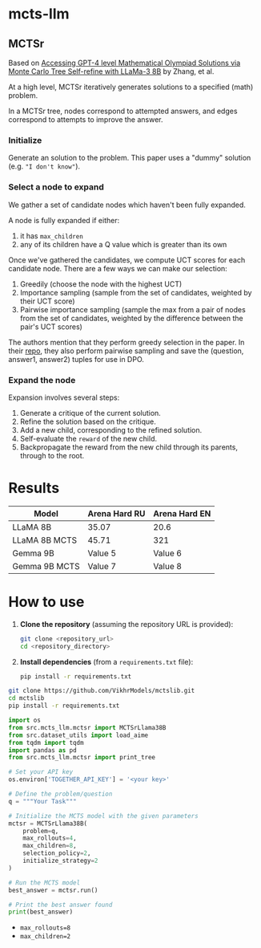 # mcts-llm

## MCTSr

Based on [Accessing GPT-4 level Mathematical Olympiad Solutions via Monte Carlo Tree Self-refine with LLaMa-3 8B](https://arxiv.org/abs/2406.07394) by Zhang, et al.

At a high level, MCTSr iteratively generates solutions to a specified (math) problem.

In a MCTSr tree, nodes correspond to attempted answers, and edges correspond to attempts to improve the answer.


### Initialize
Generate an solution to the problem. This paper uses a "dummy" solution (e.g. `"I don't know"`).

### Select a node to expand
We gather a set of candidate nodes which haven't been fully expanded.

A node is fully expanded if either:
1. it has `max_children`
2. any of its children have a Q value which is greater than its own

Once we've gathered the candidates, we compute UCT scores for each candidate node.
There are a few ways we can make our selection:
1. Greedily (choose the node with the highest UCT)
2. Importance sampling (sample from the set of candidates, weighted by their UCT score)
3. Pairwise importance sampling (sample the max from a pair of nodes from the set of candidates, weighted by the difference between the pair's UCT scores)

The authors mention that they perform greedy selection in the paper. In their [repo](https://github.com/trotsky1997/MathBlackBox/blob/main/gen_mcts_dpo.py#L182), they also perform pairwise sampling and save the (question, answer1, answer2) tuples for use in DPO.

### Expand the node

Expansion involves several steps:
1. Generate a critique of the current solution.
2. Refine the solution based on the critique.
3. Add a new child, corresponding to the refined solution.
4. Self-evaluate the `reward` of the new child.
5. Backpropagate the reward from the new child through its parents, through to the root.


# Results
| Model          | Arena Hard RU | Arena Hard EN |
|----------------|---------------|---------------|
| LLaMA 8B       | 35.07       |  20.6      |
| LLaMA 8B MCTS  | 45.71      | 321      |
| Gemma 9B       | Value 5       | Value 6       |
| Gemma 9B MCTS  | Value 7       | Value 8       |


# How to use 

1. **Clone the repository** (assuming the repository URL is provided):
   ```bash
   git clone <repository_url>
   cd <repository_directory>
   ```

2. **Install dependencies** (from a `requirements.txt` file):
   ```bash
   pip install -r requirements.txt
   ```

```bash
git clone https://github.com/VikhrModels/mctslib.git
cd mctslib
pip install -r requirements.txt
```


```python
import os
from src.mcts_llm.mctsr import MCTSrLlama38B
from src.dataset_utils import load_aime
from tqdm import tqdm
import pandas as pd
from src.mcts_llm.mctsr import print_tree

# Set your API key
os.environ['TOGETHER_API_KEY'] = '<your key>'

# Define the problem/question
q = """Your Task"""

# Initialize the MCTS model with the given parameters
mctsr = MCTSrLlama38B(
    problem=q,
    max_rollouts=4,
    max_children=8,
    selection_policy=2,
    initialize_strategy=2
)

# Run the MCTS model
best_answer = mctsr.run()

# Print the best answer found
print(best_answer)
```


- `max_rollouts=8`
- `max_children=2`

